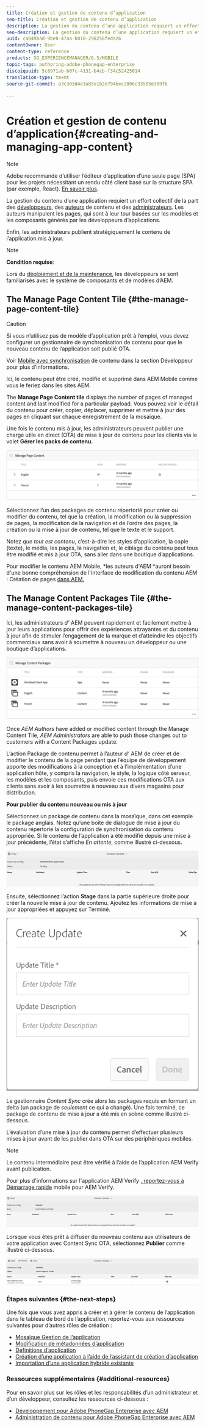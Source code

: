 ```yaml
---
title: Création et gestion de contenu d’application
seo-title: Création et gestion de contenu d’application
description: La gestion du contenu d’une application requiert un effort collectif de la part des développeurs, des auteurs de contenu et des administrateurs.  Les auteurs manipulent les pages, qui sont à leur tour basées sur les modèles et les composants générés par les développeurs d’applications.
seo-description: La gestion du contenu d’une application requiert un effort collectif de la part des développeurs, des auteurs de contenu et des administrateurs.  Les auteurs manipulent les pages, qui sont à leur tour basées sur les modèles et les composants générés par les développeurs d’applications.
uuid: ca049bad-9be8-47aa-b010-298258feda26
contentOwner: User
content-type: reference
products: SG_EXPERIENCEMANAGER/6.5/MOBILE
topic-tags: authoring-adobe-phonegap-enterprise
discoiquuid: 5c8971ab-b07c-4131-b4cb-f34c52425014
translation-type: tm+mt
source-git-commit: a3c303d4e3a85e1b2e794bec2006c335056309fb

---
```



# Création et gestion de contenu d’application{#creating-and-managing-app-content}

>[!NOTE]
>
>Adobe recommande d’utiliser l’éditeur d’application d’une seule page (SPA) pour les projets nécessitant un rendu côté client basé sur la structure SPA (par exemple, React). [En savoir plus](/help/sites-developing/spa-overview.md).

La gestion du contenu d’une application requiert un effort collectif de la part des [développeurs](#developer), des [auteurs](#author) de contenu et des [administrateurs](#administrator). Les auteurs manipulent les pages, qui sont à leur tour basées sur les modèles et les composants générés par les développeurs d’applications.

Enfin, les administrateurs publient stratégiquement le contenu de l’application mis à jour.

>[!NOTE]
>
>**Condition requise**:
>
>Lors du [déploiement et de la maintenance](/help/sites-deploying/deploy.md), les développeurs se sont familiarisés avec le système de composants et de modèles d’AEM.

## The Manage Page Content Tile {#the-manage-page-content-tile}

>[!CAUTION]
>
>Si vous n’utilisez pas de modèle d’application prêt à l’emploi, vous devez configurer un gestionnaire de synchronisation de contenu pour que le nouveau contenu de l’application soit publié OTA.
>
>Voir [Mobile avec synchronisation](/help/mobile/phonegap-contentsync.md) de contenu dans la section Développeur pour plus d’informations.

Ici, le contenu peut être créé, modifié et supprimé dans AEM Mobile comme vous le feriez dans les sites AEM.

The **Manage Page Content tile** displays the number of pages of managed content and last modified for a particular payload. Vous pouvez voir le détail du contenu pour créer, copier, déplacer, supprimer et mettre à jour des pages en cliquant sur chaque enregistrement de la mosaïque.

Une fois le contenu mis à jour, les administrateurs peuvent publier une charge utile en direct (OTA) de mise à jour de contenu pour les clients via le volet **Gérer les packs de contenu.**

![chlimage_1-161](assets/chlimage_1-161.png)

Sélectionnez l’un des packages de contenu répertorié pour créer ou modifier du contenu, tel que la création, la modification ou la suppression de pages, la modification de la navigation et de l’ordre des pages, la création ou la mise à jour de contenu, tel que le texte et le support.

Notez *que tout est contenu*, c’est-à-dire les styles d’application, la copie (texte), le média, les pages, la navigation et, le ciblage du contenu peut tous être modifié et mis à jour OTA, sans aller dans une boutique d’applications.

Pour modifier le contenu AEM Mobile, *les auteurs d&#39;AEM *auront besoin d&#39;une bonne compréhension de l&#39;interface de modification du contenu AEM : Création de pages [dans AEM.](/help/sites-authoring/qg-page-authoring.md)

## The Manage Content Packages Tile {#the-manage-content-packages-tile}

Ici, les administrateurs *d’* AEM peuvent rapidement et facilement mettre à jour leurs applications pour offrir des expériences attrayantes et du contenu à jour afin de stimuler l’engagement de la marque et d’atteindre les objectifs commerciaux sans avoir à soumettre à nouveau un développeur ou une boutique d’applications.

![chlimage_1-162](assets/chlimage_1-162.png)

Once *AEM Authors* have added or modified content through the Manage Content Tile, *AEM Administrators* are able to push those changes out to customers with a Content Packages update.

L’action Package de contenu permet à l’auteur *d’* AEM de créer et de modifier le contenu de la page pendant que l’équipe de développement apporte des modifications à la conception et à l’implémentation d’une application hôte, y compris la navigation, le style, la logique côté serveur, les modèles et les composants, puis envoie ces modifications OTA aux clients sans avoir à les soumettre à nouveau aux divers magasins pour distribution.

**Pour publier du contenu nouveau ou mis à jour**

Sélectionnez un package de contenu dans la mosaïque, dans cet exemple le package anglais. Notez qu’une boîte de dialogue de mise à jour du contenu répertorie la configuration de synchronisation *du* contenu appropriée. Si le contenu de l’application a été modifié depuis une mise à jour précédente, l’état s’affiche *En attente*, comme illustré ci-dessous.

![chlimage_1-163](assets/chlimage_1-163.png)

Ensuite, sélectionnez l’action **Stage** dans la partie supérieure droite pour créer la nouvelle mise à jour de contenu. Ajoutez les informations de mise à jour appropriées et appuyez sur Terminé.

![chlimage_1-164](assets/chlimage_1-164.png)

Le gestionnaire *Content Sync* crée alors les packages requis en formant un delta (un package de *seulement* ce qui a changé). Une fois terminé, ce package de contenu de mise à jour a été mis en scène comme illustré ci-dessous.

L’évaluation d’une mise à jour du contenu permet d’effectuer plusieurs mises à jour avant de les publier dans OTA sur des périphériques mobiles.

>[!NOTE]
>
>Le contenu intermédiaire peut être vérifié à l’aide de l’application AEM Verify avant publication.
>
>Pour plus d&#39;informations sur l&#39;application AEM Verify [, reportez-vous à Démarrage rapide](/help/mobile/phonegap-mobile-quickstart.md) mobile pour AEM Verify.

![chlimage_1-165](assets/chlimage_1-165.png)

Lorsque vous êtes prêt à diffuser du nouveau contenu aux utilisateurs de votre application avec Content Sync OTA, sélectionnez **Publier** comme illustré ci-dessous.

![chlimage_1-166](assets/chlimage_1-166.png)

### Étapes suivantes {#the-next-steps}

Une fois que vous avez appris à créer et à gérer le contenu de l’application dans le tableau de bord de l’application, reportez-vous aux ressources suivantes pour d’autres rôles de création :

* [Mosaïque Gestion de l’application](/help/mobile/phonegap-app-details-tile.md)
* [Modification de métadonnées d’application](/help/mobile/phonegap-editmetadata.md)
* [Définitions d’application](/help/mobile/phonegap-app-definitions.md)
* [Création d’une application à l’aide de l’assistant de création d’application](/help/mobile/phonegap-create-new-app.md)
* [Importation d’une application hybride existante](/help/mobile/phonegap-adding-content-to-imported-app.md)

### Ressources supplémentaires {#additional-resources}

Pour en savoir plus sur les rôles et les responsabilités d’un administrateur et d’un développeur, consultez les ressources ci-dessous :

* [Développement pour Adobe PhoneGap Enterprise avec AEM](/help/mobile/developing-in-phonegap.md)
* [Administration de contenu pour Adobe PhoneGap Enterprise avec AEM](/help/mobile/administer-phonegap.md)
